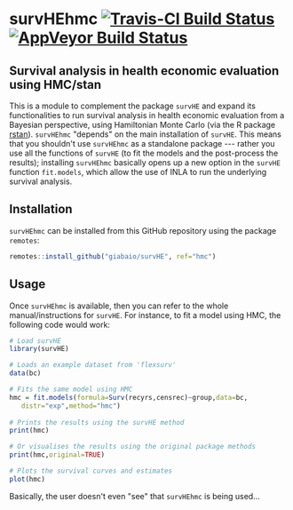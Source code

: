# survHEhmc [![Travis-CI Build Status](https://travis-ci.org/giabaio/survHE.svg?branch=hmc)](https://travis-ci.org/giabaio/survHE)[![AppVeyor Build Status](https://ci.appveyor.com/api/projects/status/github/giabaio/survHE?branch=hmc&svg=true)](https://ci.appveyor.com/project/giabaio/survHE)
## Survival analysis in health economic evaluation using HMC/stan

This is a module to complement the package `survHE` and expand its functionalities to run survival analysis in health economic evaluation from a Bayesian perspective, using Hamiltonian Monte Carlo (via the R package [rstan](https://mc-stan.org/users/interfaces/rstan)). `survHEhmc` "depends" on the main installation of `survHE`. This means that you shouldn't use `survHEhmc` as a standalone package --- rather you use all the functions of `survHE` (to fit the models and the post-process the results); installing `survHEhmc` basically opens up a new option in the `survHE` function `fit.models`, which allow the use of INLA to run the underlying survival analysis.

## Installation
`survHEhmc` can be installed from this GitHub repository using the package `remotes`:
```R
remotes::install_github("giabaio/survHE", ref="hmc")
```

## Usage
Once `survHEhmc` is available, then you can refer to the whole manual/instructions for `survHE`. For instance, to fit a model using HMC, the following code would work:
```R
# Load survHE
library(survHE)

# Loads an example dataset from 'flexsurv'
data(bc)

# Fits the same model using HMC
hmc = fit.models(formula=Surv(recyrs,censrec)~group,data=bc,
   distr="exp",method="hmc")
   
# Prints the results using the survHE method
print(hmc)

# Or visualises the results using the original package methods
print(hmc,original=TRUE)

# Plots the survival curves and estimates
plot(hmc)
```

Basically, the user doesn't even "see" that `survHEhmc` is being used...